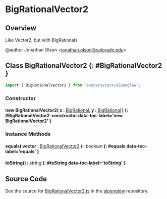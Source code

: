 # BigRationalVector2

## Overview

Like Vector2, but with BigRationals

@author Jonathan Olson &lt;jonathan.olson@colorado.edu&gt;

## Class BigRationalVector2 {: #BigRationalVector2 }


```js
import { BigRationalVector2 } from 'scenerystack/alpenglow';
```
### Constructor

#### new BigRationalVector2( x : <span style="font-weight: 400;">[BigRational](../alpenglow/BigRational.md)</span>, y : <span style="font-weight: 400;">[BigRational](../alpenglow/BigRational.md)</span> ) {: #BigRationalVector2-constructor data-toc-label='new BigRationalVector2' }

### Instance Methods

#### equals( vector : <span style="font-weight: 400;">[BigRationalVector2](../alpenglow/BigRationalVector2.md)</span> ) : <span style="font-weight: 400;"><span style="color: hsla(calc(var(--md-hue) + 180deg),80%,40%,1);">boolean</span></span> {: #equals data-toc-label='equals' }

#### toString() : <span style="font-weight: 400;"><span style="color: hsla(calc(var(--md-hue) + 180deg),80%,40%,1);">string</span></span> {: #toString data-toc-label='toString' }



## Source Code

See the source for [BigRationalVector2.ts](https://github.com/phetsims/alpenglow/blob/main/js/cag/BigRationalVector2.ts) in the [alpenglow](https://github.com/phetsims/alpenglow) repository.

